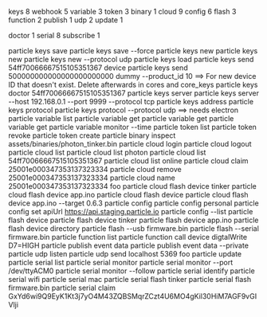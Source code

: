 keys 8
webhook 5
variable 3
token 3
binary 1
cloud 9
config 6
flash 3
function 2
publish 1
udp 2
update 1

doctor 1
serial 8
subscribe 1


particle keys save <file>
particle keys save <file> --force
particle keys new
particle keys new <file>
particle keys new --protocol udp
particle keys load <file>
particle keys send 54ff70066667515105351367 device
particle keys send 500000000000000000000000 dummy --product_id 10
  ==> For new device ID that doesn't exist. Delete afterwards in cores and core_keys
particle keys doctor 54ff70066667515105351367
particle keys server
particle keys server --host 192.168.0.1 --port 9999 --protocol tcp
particle keys address
particle keys protocol
particle keys protocol --protocol udp
  ==> needs electron
particle variable list
particle variable get <device> <variable>
particle variable get <device>
particle variable get <variable>
particle variable monitor <device> <variable> --time
particle token list
particle token revoke
particle token create
particle binary inspect assets/binaries/photon_tinker.bin
particle cloud login
particle cloud logout
particle cloud list
particle cloud list photon
particle cloud list 54ff70066667515105351367
particle cloud list online
particle cloud claim 25001e000347353137323334
particle cloud remove 25001e000347353137323334
particle cloud name 25001e000347353137323334 foo
particle cloud flash device tinker
particle cloud flash device app.ino
particle cloud flash device
particle cloud flash device app.ino --target 0.6.3
particle config
particle config personal
particle config set apiUrl https://api.staging.particle.io
particle config --list
particle flash device
particle flash device tinker
particle flash device app.ino
particle flash device directory
particle flash --usb firmware.bin
particle flash --serial firmware.bin
particle function list
particle function call device digtalWrite D7=HIGH
particle publish event data
particle publish event data --private
particle udp listen
particle udp send localhost 5369 foo
particle update
particle serial list
particle serial monitor
particle serial monitor --port /dev/ttyACM0
particle serial monitor --follow
particle serial identify
particle serial wifi
particle serial mac
particle serial flash tinker
particle serial flash firmware.bin
particle serial claim GxYd6wi9Q9EyK1Kt3j7yO4M43ZQBSMqrZCzt4U6MO4gKil30HiM7AGF9vGIVlji

